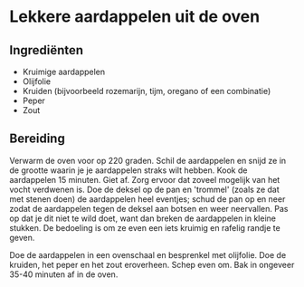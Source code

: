 # Lekkere aardappelen uit de oven
## Ingrediënten
- Kruimige aardappelen
- Olijfolie
- Kruiden (bijvoorbeeld rozemarijn, tijm, oregano of een combinatie)
- Peper
- Zout

## Bereiding
Verwarm de oven voor op 220 graden. Schil de aardappelen en snijd ze in de grootte waarin je je aardappelen straks wilt hebben. Kook de aardappelen 15 minuten. Giet af. Zorg ervoor dat zoveel mogelijk van het vocht verdwenen is. Doe de deksel op de pan en 'trommel' (zoals ze dat met stenen doen) de aardappelen heel eventjes; schud de pan op en neer zodat de aardappelen tegen de deksel aan botsen en weer neervallen. Pas op dat je dit niet te wild doet, want dan breken de aardappelen in kleine stukken. De bedoeling is om ze even een iets kruimig en rafelig randje te geven.

Doe de aardappelen in een ovenschaal en besprenkel met olijfolie. Doe de kruiden, het peper en het zout eroverheen. Schep even om. Bak in ongeveer 35-40 minuten af in de oven.
